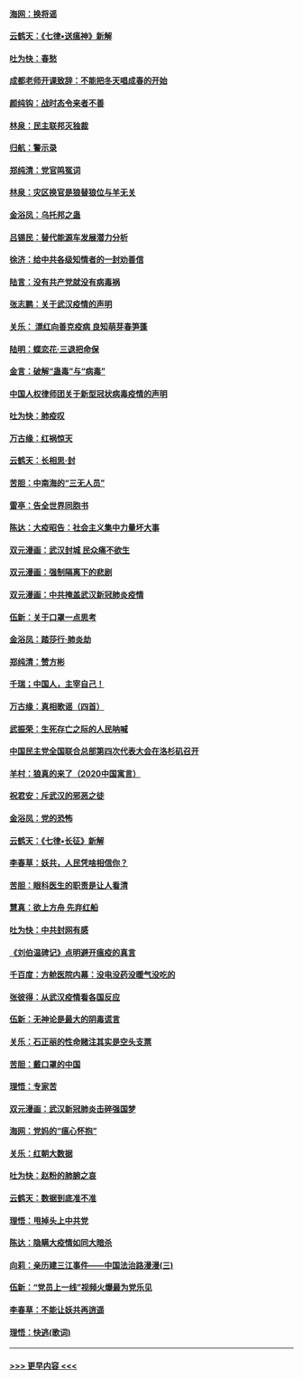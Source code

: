 #### [海网：换将谣](../pages/nsc993/n11873712.md?t=02171131) 
#### [云鹤天：《七律▪送瘟神》新解](../pages/nsc993/n11873598.md?t=02171131) 
#### [吐为快：春愁](../pages/nsc993/n11872801.md?t=02171131) 
#### [成都老师开课致辞：不能把冬天唱成春的开始](../pages/nsc993/n11872653.md?t=02171131) 
#### [颜纯钩：战时态令来者不善](../pages/nsc993/n11872011.md?t=02171131) 
#### [林泉：民主联邦灭独裁](../pages/nsc993/n11870998.md?t=02171131) 
#### [归航：警示录](../pages/nsc993/n11870963.md?t=02171131) 
#### [郑纯清：党官鸣冤词](../pages/nsc993/n11870938.md?t=02171131) 
#### [林泉：灾区换官是狼替狼位与羊无关](../pages/nsc993/n11870896.md?t=02171131) 
#### [金浴凤：乌托邦之蛊](../pages/nsc993/n11870879.md?t=02171131) 
#### [吕锡民：替代能源车发展潜力分析](../pages/nsc993/n11870656.md?t=02171131) 
#### [徐济：给中共各级知情者的一封劝善信](../pages/nsc993/n11868561.md?t=02171131) 
#### [陆言：没有共产党就没有病毒祸](../pages/nsc993/n11868232.md?t=02171131) 
#### [张志鹏：关于武汉疫情的声明](../pages/nsc993/n11867182.md?t=02171131) 
#### [关乐： 漂红向善克疫病 良知萌芽春笋蓬](../pages/nsc993/n11865710.md?t=02171131) 
#### [陆明：蝶恋花‧三退把命保](../pages/nsc993/n11865673.md?t=02171131) 
#### [金言：破解“蛊毒”与“病毒”](../pages/nsc993/n11864103.md?t=02171131) 
#### [中国人权律师团关于新型冠状病毒疫情的声明](../pages/nsc993/n11864249.md?t=02171131) 
#### [吐为快：肺疫叹](../pages/nsc993/n11864027.md?t=02171131) 
#### [万古缘：红祸惊天](../pages/nsc993/n11864079.md?t=02171131) 
#### [云鹤天：长相思‧封](../pages/nsc993/n11864006.md?t=02171131) 
#### [苦胆：中南海的“三无人员”](../pages/nsc993/n11862997.md?t=02171131) 
#### [雷亭：告全世界同胞书](../pages/nsc993/n11862572.md?t=02171131) 
#### [陈达：大疫昭告：社会主义集中力量坏大事](../pages/nsc993/n11859419.md?t=02171131) 
#### [双元漫画：武汉封城 民众痛不欲生](../pages/nsc993/n11859287.md?t=02171131) 
#### [双元漫画：强制隔离下的悲剧](../pages/nsc993/n11859244.md?t=02171131) 
#### [双元漫画：中共掩盖武汉新冠肺炎疫情](../pages/nsc993/n11858249.md?t=02171131) 
#### [伍新：关于口罩一点思考](../pages/nsc993/n11859195.md?t=02171131) 
#### [金浴凤：踏莎行‧肺炎劫](../pages/nsc993/n11858227.md?t=02171131) 
#### [郑纯清：赞方彬](../pages/nsc993/n11856803.md?t=02171131) 
#### [千瑞；中国人，主宰自己！](../pages/nsc993/n11856793.md?t=02171131) 
#### [万古缘：真相歌谣（四首）](../pages/nsc993/n11856263.md?t=02171131) 
#### [武振荣：生死存亡之际的人民呐喊](../pages/nsc993/n11856256.md?t=02171131) 
#### [中国民主党全国联合总部第四次代表大会在洛杉矶召开](../pages/nsc993/n11856344.md?t=02171131) 
#### [羊村：狼真的来了（2020中国寓言）](../pages/nsc993/n11856229.md?t=02171131) 
#### [祝君安：斥武汉的邪恶之徒](../pages/nsc993/n11855861.md?t=02171131) 
#### [金浴凤：党的恐怖](../pages/nsc993/n11855849.md?t=02171131) 
#### [云鹤天：《七律▪长征》新解](../pages/nsc993/n11855479.md?t=02171131) 
#### [李春草：妖共，人民凭啥相信你？](../pages/nsc993/n11855196.md?t=02171131) 
#### [苦胆：眼科医生的职责是让人看清](../pages/nsc993/n11853840.md?t=02171131) 
#### [慧真：欲上方舟 先弃红船](../pages/nsc993/n11853483.md?t=02171131) 
#### [吐为快：中共封网有感](../pages/nsc993/n11852575.md?t=02171131) 
#### [《刘伯温碑记》点明避开瘟疫的真言](../pages/nsc993/n11852128.md?t=02171131) 
#### [千百度：方舱医院内幕：没电没药没暖气没吃的](../pages/nsc993/n11850211.md?t=02171131) 
#### [张彼得：从武汉疫情看各国反应](../pages/nsc993/n11850102.md?t=02171131) 
#### [伍新：无神论是最大的阴毒谎言](../pages/nsc993/n11846129.md?t=02171131) 
#### [关乐：石正丽的性命赌注其实是空头支票](../pages/nsc993/n11846109.md?t=02171131) 
#### [苦胆：戴口罩的中国](../pages/nsc993/n11845576.md?t=02171131) 
#### [理悟：专家苦](../pages/nsc993/n11845564.md?t=02171131) 
#### [双元漫画：武汉新冠肺炎击碎强国梦](../pages/nsc993/n11843320.md?t=02171131) 
#### [海网：党妈的“瘟心怀抱”](../pages/nsc993/n11840740.md?t=02171131) 
#### [关乐：红朝大数据](../pages/nsc993/n11840675.md?t=02171131) 
#### [吐为快：赵粉的肺腑之哀](../pages/nsc993/n11840618.md?t=02171131) 
#### [云鹤天：数据到底准不准](../pages/nsc993/n11840325.md?t=02171131) 
#### [理悟：甩掉头上中共党](../pages/nsc993/n11838826.md?t=02171131) 
#### [陈达：隐瞒大疫情如同大暗杀](../pages/nsc993/n11838771.md?t=02171131) 
#### [向莉：亲历建三江事件——中国法治路漫漫(三)](../pages/nsc993/n11831825.md?t=02171131) 
#### [伍新：“党员上一线”视频火爆最为党乐见](../pages/nsc993/n11838200.md?t=02171131) 
#### [李春草：不能让妖共再逍遥](../pages/nsc993/n11838102.md?t=02171131) 
#### [理悟：快逃(歌词)](../pages/nsc993/n11838083.md?t=02171131) 

----
#### [ >>> 更早内容 <<< ](../indexes/nsc993-earlier.md)
